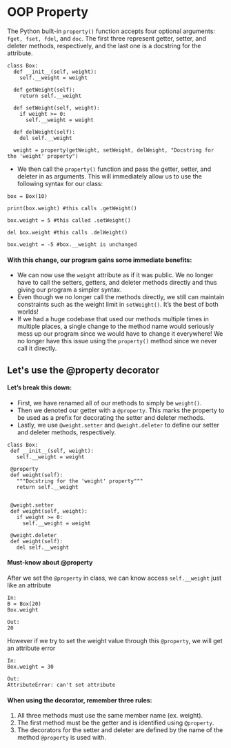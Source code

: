 # OOP Property 
 The Python built-in `property()` function accepts four optional arguments: `fget, fset, fdel`, and `doc`. The first three represent getter, setter, and deleter methods, respectively, and the last one is a docstring for the attribute.
```
class Box:
  def __init__(self, weight):
    self.__weight = weight
 
  def getWeight(self):
    return self.__weight
 
  def setWeight(self, weight):
    if weight >= 0:
      self.__weight = weight

  def delWeight(self):
    del self.__weight

  weight = property(getWeight, setWeight, delWeight, "Docstring for the 'weight' property")
```

- We then call the `property()` function and pass the getter, setter, and deleter in as arguments. This will immediately allow us to use the following syntax for our class:

```
box = Box(10)
 
print(box.weight) #this calls .getWeight()
 
box.weight = 5 #this called .setWeight()
 
del box.weight #this calls .delWeight()
 
box.weight = -5 #box.__weight is unchanged 
```

#### With this change, our program gains some immediate benefits:

- We can now use the `weight` attribute as if it was public. We no longer have to call the setters, getters, and deleter methods directly and thus giving our program a simpler syntax.
- Even though we no longer call the methods directly, we still can maintain constraints such as the weight limit in `setWeight()`. It’s the best of both worlds!
- If we had a huge codebase that used our methods multiple times in multiple places, a single change to the method name would seriously mess up our program since we would have to change it everywhere! We no longer have this issue using the `property()` method since we never call it directly.

## Let's use the @property decorator

#### Let’s break this down:

- First, we have renamed all of our methods to simply be `weight()`.
- Then we denoted our getter with a `@property`. This marks the property to be used as a prefix for decorating the setter and deleter methods.
- Lastly, we use `@weight.setter` and `@weight.deleter` to define our setter and deleter methods, respectively.

```
class Box:
 def __init__(self, weight):
   self.__weight = weight
 
 @property
 def weight(self):
   """Docstring for the 'weight' property"""
   return self.__weight
 
 
 @weight.setter
 def weight(self, weight):
   if weight >= 0:
     self.__weight = weight
 
 @weight.deleter
 def weight(self):
   del self.__weight
```
#### Must-know about @property
After we set the `@property` in class, we can know access `self.__weight` just like an attribute
```
In:
B = Box(20)
Box.weight

Out:
20
```   
However if we try to set the weight value through this `@property`, we will get an attribute error
```
In:
Box.weight = 30

Out:
AttributeError: can't set attribute
```
#### When using the decorator, remember three rules:

1. All three methods must use the same member name (ex. weight).
2. The first method must be the getter and is identified using `@property`.
3. The decorators for the setter and deleter are defined by the name of the method `@property` is used with.
